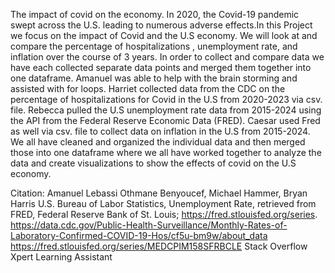 The impact of covid on the economy.
In 2020, the Covid-19 pandemic swept across the U.S. leading to numerous adverse effects.In this Project we focus on the impact of Covid and the U.S economy. We will look at and compare the percentage of hospitalizations , unemployment rate, and inflation over the course of 3 years. In order to collect and compare data we have each collected separate data points and merged them together into one dataframe. Amanuel was able to help with the brain storming and assisted with for loops. Harriet collected data from the CDC on the percentage of hospitalizations for Covid in the U.S from 2020-2023 via csv. file. Rebecca pulled the U.S unemployment rate data from 2015-2024 using the API from the Federal Reserve Economic Data (FRED). Caesar used Fred  as well  via csv. file to collect data on inflation in the U.S from 2015-2024. We all have cleaned and organized the individual data and then merged those into one dataframe where we all have worked together to analyze the data and create visualizations to show the effects of covid on the U.S economy.

Citation: 
Amanuel Lebassi
Othmane Benyoucef, Michael Hammer, Bryan Harris
U.S. Bureau of Labor Statistics, Unemployment Rate, retrieved from FRED, Federal Reserve Bank of St. Louis; https://fred.stlouisfed.org/series.
https://data.cdc.gov/Public-Health-Surveillance/Monthly-Rates-of-Laboratory-Confirmed-COVID-19-Hos/cf5u-bm9w/about_data
https://fred.stlouisfed.org/series/MEDCPIM158SFRBCLE
Stack Overflow
Xpert Learning Assistant
